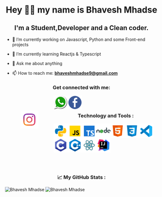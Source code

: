 



<h1 align="center">Hey 👋🏻 my name is Bhavesh Mhadse </h1>



<h2 align="center"> I'm a Student,Developer and a Clean coder.</h2>


- 🔭 I’m currently working on Javascript, Python and some Front-end projects
- 🌱 I’m currently learning Reactjs & Typescript


- 💬 Ask me about anything
- 📫 How to reach me: **bhaveshmhadse9@gmail.com**

<h3 align="center">Get connected with me: </h3>

<a href="https://instagram.com/bhaaaavesh__" target="blank">
  <img align="left" alt="Bhavesh's Instagram" width="60vw" src="instagram.png" style="margin: 50px;" />
</a>


<a href="https://wa.me/+919136298868" target="blank">
  <img align="left" alt="Bhavesh's Whatssapp" width="47vw" src="whatsapp.png" />
</a>

<a href="https://touch.facebook.com/bhavesh.mhadse.7" target="blank">
  <img align="left" alt="Bhavesh's Facebook" width="47vw" src="facebook.png" />
</a>

<br><br>
<h3 align="center"> Technology and Tools :  </h3>

  <img align="left" width="47vw" src="python.png" />
  <img align="left" width="47vw" src="js.png" />
  <img align="left" width="47vw" src="ts.png" />
  <img align="left" width="47vw" src="node.png" />
  <img align="left" width="47vw" src="html.png" />
  <img align="left" width="47vw" src="css.png" />
  <img align="left" width="47vw" src="vscode.png" />
  <img align="left" width="47vw" src="c.png" />
  <img align="left" width="47vw" src="c++.png" />
  <img align="left" width="47vw" src="react.png" />
  <img align="center" width="47vw" src="intellij.png" />
  

<br> <br>
<p></p>









<h3 align="center"> 📈 My GitHub Stats : </h3>
<p>

<img src="https://github-readme-stats.vercel.app/api/top-langs?username=bhaveshmhadse&show_icons=true&theme=dark&locale=en&layout=compact" alt="Bhavesh Mhadse"/>

<img src="https://github-readme-stats.vercel.app/api?username=bhaveshmhadse&show_icons=true&theme=dark&locale=en" alt="Bhavesh Mhadse" />

</p>






